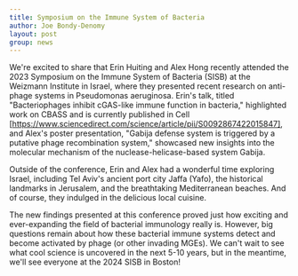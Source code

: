 ```yaml
---
title: Symposium on the Immune System of Bacteria
author: Joe Bondy-Denomy
layout: post
group: news
---
```


We're excited to share that Erin Huiting and Alex Hong recently attended the 2023 Symposium on the Immune System of Bacteria (SISB) at the Weizmann Institute in Israel, where they presented recent research on anti-phage systems in Pseudomonas aeruginosa. Erin's talk, titled "Bacteriophages inhibit cGAS-like immune function in bacteria," highlighted work on CBASS and is currently published in Cell [https://www.sciencedirect.com/science/article/pii/S0092867422015847], and Alex's poster presentation, "Gabija defense system is triggered by a putative phage recombination system," showcased new insights into the molecular mechanism of the nuclease-helicase-based system Gabija.  

Outside of the conference, Erin and Alex had a wonderful time exploring Israel, including Tel Aviv's ancient port city Jaffa (Yafo), the historical landmarks in Jerusalem, and the breathtaking Mediterranean beaches. And of course, they indulged in the delicious local cuisine.

The new findings presented at this conference proved just how exciting and ever-expanding the field of bacterial immunology really is. However, big questions remain about how these bacterial immune systems detect and become activated by phage (or other invading MGEs). We can't wait to see what cool science is uncovered in the next 5-10 years, but in the meantime, we'll see everyone at the 2024 SISB in Boston!

